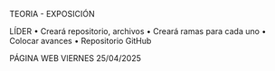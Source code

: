 TEORIA - EXPOSICIÓN

LÍDER
•	Creará repositorio, archivos
•	Creará ramas para cada uno
•	Colocar avances
•	Repositorio GitHub

PÁGINA WEB
VIERNES 25/04/2025